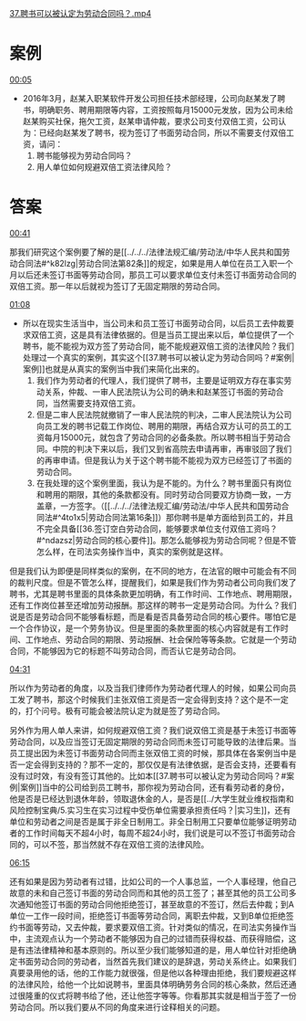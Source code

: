 [37.聘书可以被认定为劳动合同吗？.mp4](file:///E:%5C法律实务%5CA314【游本春】【20小时200讲】劳动纠纷维权指南及企业风控管控宝典（200讲劳动合同签订法律风险防范与合规管理）%5C37.聘书可以被认定为劳动合同吗？.mp4)
# 案例
[00:05](file:///E:%5C法律实务%5CA314【游本春】【20小时200讲】劳动纠纷维权指南及企业风控管控宝典（200讲劳动合同签订法律风险防范与合规管理）%5C37.聘书可以被认定为劳动合同吗？.mp4#t=00:05)

- 2016年3月，赵某入职某软件开发公司担任技术部经理，公司向赵某发了聘书，明确职务、聘用期限等内容，工资按照每月15000元发放，因为公司未给赵某购买社保，拖欠工资，赵某申请仲裁，要求公司支付双倍工资，公司认为：已经向赵某发了聘书，视为签订了书面劳动合同，所以不需要支付双倍工资，请问：
	1. 聘书能够视为劳动合同吗？
	2. 用人单位如何规避双倍工资法律风险？
# 答案
[00:41](file:///E:%5C法律实务%5CA314【游本春】【20小时200讲】劳动纠纷维权指南及企业风控管控宝典（200讲劳动合同签订法律风险防范与合规管理）%5C37.聘书可以被认定为劳动合同吗？.mp4#t=00:41)

那我们研究这个案例要了解的是[[../../../法律法规汇编/劳动法/中华人民共和国劳动合同法#^k82lzg|劳动合同法第82条]]的规定，如果是用人单位在员工入职一个月以后还未签订书面等劳动合同，那员工可以要求单位支付未签订书面劳动合同的双倍工资。那一年以后就视为签订了无固定期限的劳动合同。

[01:08](file:///E:%5C法律实务%5CA314【游本春】【20小时200讲】劳动纠纷维权指南及企业风控管控宝典（200讲劳动合同签订法律风险防范与合规管理）%5C37.聘书可以被认定为劳动合同吗？.mp4#t=01:08)

- 所以在现实生活当中，当公司未和员工签订书面劳动合同，以后员工去仲裁要求双倍工资，这是具有法律依据的。但是当员工提出来以后，单位提供了一个聘书，能不能视为双方签了劳动合同，能不能规避双倍工资的法律风险？我们处理过一个真实的案例，其实这个[[37.聘书可以被认定为劳动合同吗？#案例|案例]]也就是从真实的案例当中我们来简化出来的。
	1. 我们作为劳动者的代理人，我们提供了聘书，主要是证明双方存在事实劳动关系，仲裁、一审人民法院认为公司的确未和赵某签订书面的劳动合同，当然需要支持双倍工资。
	2. 但是二审人民法院就撤销了一审人民法院的判决，二审人民法院认为公司向员工发的聘书记载工作岗位、聘用的期限，再结合双方认可的员工的工资每月15000元，就包含了劳动合同的必备条款。所以聘书相当于劳动合同。中院的判决下来以后，我们又到省高院去申请再审，再审驳回了我们的再审申请。但是我认为关于这个聘书能不能视为双方已经签订了书面的劳动合同。
	3. 在我处理的这个案例里面，我认为是不能的。为什么？聘书里面只有岗位和聘用的期限，其他的条款都没有。同时劳动合同要双方协商一致，一方盖章，一方签字。（[[../../../法律法规汇编/劳动法/中华人民共和国劳动合同法#^4to1x5|劳动合同法第16条]]）那你聘书是单方面给到员工的，并且不完全具备[[36.签订空白劳动合同，能够要求单位支付双倍工资吗？#^ndazsz|劳动合同的核心要件]]。那怎么能够视为劳动合同呢？但是不管怎么样，在司法实务操作当中，真实的案例就是这样。

但是我们认为即便是同样类似的案例，在不同的地方，在法官的眼中可能会有不同的裁判尺度。但是不管怎么样，提醒我们，如果是我们作为劳动者公司向我们发了聘书，尤其是聘书里面的具体条款更加明确，有工作时间、工作地点、聘用期限，还有工作岗位甚至还增加劳动报酬。那这样的聘书一定是劳动合同。为什么？我们说是否是劳动合同不能够看标题，而是看是否具备劳动合同的核心要件。哪怕它是一个合作协议，是一个劳务协议。但是里面的条款里面的核心内容就是有工作时间、工作地点、劳动合同的期限、劳动报酬、社会保险等等条款。它就是一个劳动合同，不能够因为它的标题不叫劳动合同，而否认它是劳动合同。

[04:31](file:///E:%5C法律实务%5CA314【游本春】【20小时200讲】劳动纠纷维权指南及企业风控管控宝典（200讲劳动合同签订法律风险防范与合规管理）%5C37.聘书可以被认定为劳动合同吗？.mp4#t=04:31)

所以作为劳动者的角度，以及当我们律师作为劳动者代理人的时候，如果公司向员工发了聘书，那这个时候我们主张双倍工资是否一定会得到支持？这个是不一定的，打个问号。极有可能会被法院认定为就是签了劳动合同。

另外作为用人单人来讲，如何规避双倍工资？我们说双倍工资是基于未签订书面等劳动合同，以及应当签订无固定期限的劳动合同而未签订可能导致的法律后果。当员工提出因为未签订书面劳动合同而主张双倍工资的时候，那具体在各案例当中是否一定会得到支持的？那不一定的，那仅仅是有法律依据，是否会支持，还要看有没有过时效，有没有签订其他的。比如本[[37.聘书可以被认定为劳动合同吗？#案例|案例]]当中的公司给到员工聘书，那你视为劳动合同，还有看劳动者的身份，他是否是已经达到退休年龄，领取退休金的人，是否是[[../大学生就业维权指南和风险控制宝典/5.实习生在实习过程中受伤单位需要承担责任吗？|实习生]]，还有单位和劳动者之间是否是属于非全日制用工。非全日制用工只要单位能够证明劳动者的工作时间每天不超4小时，每周不超24小时，我们说是可以不签订书面劳动合同的，可以不签，那当然就不存在双倍工资的法律风险。

[06:15](file:///E:%5C法律实务%5CA314【游本春】【20小时200讲】劳动纠纷维权指南及企业风控管控宝典（200讲劳动合同签订法律风险防范与合规管理）%5C37.聘书可以被认定为劳动合同吗？.mp4#t=06:15)

还有如果是因为劳动者有过错，比如公司的一个人事总监，一个人事经理，他自己故意的未和自己签订书面的劳动合同而和其他的员工签了；甚至其他的员工公司多次通知他签订书面的劳动合同他拒绝签订，甚至故意的不签订，然后去仲裁；到A单位一工作一段时间，拒绝签订书面等劳动合同，离职去仲裁，又到B单位拒绝签约书面等劳动，又去仲裁，要求要双倍工资。针对类似的情况，在司法实务操作当中，主流观点认为一个劳动者不能够因为自己的过错而获得权益、而获得赔偿，这是有违法律精神和基本原则的。所以至少我们能够知道的是，用人单位针对拒绝确定书面劳动合同的劳动者，当然首先我们建议的是辞退，劳动关系终止。如果我们真要录用他的话，他的工作能力就很强，但是他以各种理由拒绝，我们要规避这样的法律风险，给他一个比如说聘书，里面具体明确劳务合同的核心条款，然后还通过很隆重的仪式将聘书给了他，还让他签字等等。你看那其实就是相当于签了一份劳动合同。所以我们要从不同的角度来进行诠释相关的问题。